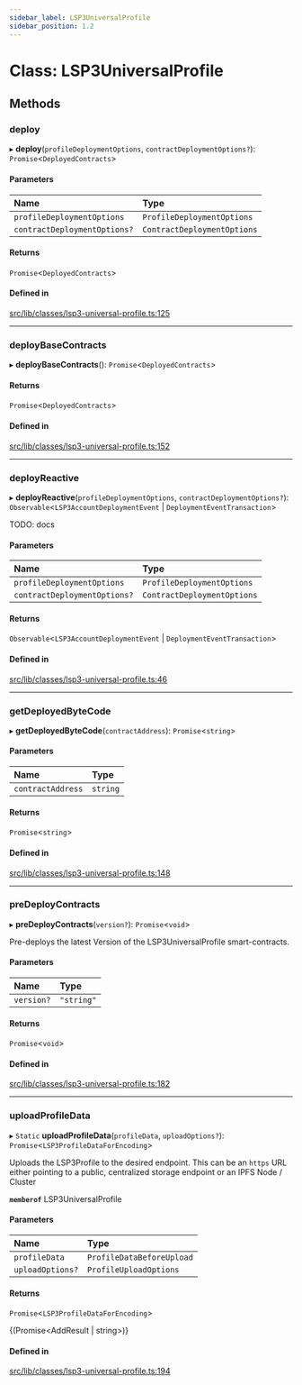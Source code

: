 ```yaml
---
sidebar_label: LSP3UniversalProfile
sidebar_position: 1.2
---
```

# Class: LSP3UniversalProfile

## Methods

### deploy

▸ **deploy**(`profileDeploymentOptions`, `contractDeploymentOptions?`): `Promise`<`DeployedContracts`\>

#### Parameters

| Name | Type |
| :------ | :------ |
| `profileDeploymentOptions` | `ProfileDeploymentOptions` |
| `contractDeploymentOptions?` | `ContractDeploymentOptions` |

#### Returns

`Promise`<`DeployedContracts`\>

#### Defined in

[src/lib/classes/lsp3-universal-profile.ts:125](https://github.com/lukso-network/tools-lsp-factory/blob/0803dfe/src/lib/classes/lsp3-universal-profile.ts#L125)

___

### deployBaseContracts

▸ **deployBaseContracts**(): `Promise`<`DeployedContracts`\>

#### Returns

`Promise`<`DeployedContracts`\>

#### Defined in

[src/lib/classes/lsp3-universal-profile.ts:152](https://github.com/lukso-network/tools-lsp-factory/blob/0803dfe/src/lib/classes/lsp3-universal-profile.ts#L152)

___

### deployReactive

▸ **deployReactive**(`profileDeploymentOptions`, `contractDeploymentOptions?`): `Observable`<`LSP3AccountDeploymentEvent` \| `DeploymentEventTransaction`\>

TODO: docs

#### Parameters

| Name | Type |
| :------ | :------ |
| `profileDeploymentOptions` | `ProfileDeploymentOptions` |
| `contractDeploymentOptions?` | `ContractDeploymentOptions` |

#### Returns

`Observable`<`LSP3AccountDeploymentEvent` \| `DeploymentEventTransaction`\>

#### Defined in

[src/lib/classes/lsp3-universal-profile.ts:46](https://github.com/lukso-network/tools-lsp-factory/blob/0803dfe/src/lib/classes/lsp3-universal-profile.ts#L46)

___

### getDeployedByteCode

▸ **getDeployedByteCode**(`contractAddress`): `Promise`<`string`\>

#### Parameters

| Name | Type |
| :------ | :------ |
| `contractAddress` | `string` |

#### Returns

`Promise`<`string`\>

#### Defined in

[src/lib/classes/lsp3-universal-profile.ts:148](https://github.com/lukso-network/tools-lsp-factory/blob/0803dfe/src/lib/classes/lsp3-universal-profile.ts#L148)

___

### preDeployContracts

▸ **preDeployContracts**(`version?`): `Promise`<`void`\>

Pre-deploys the latest Version of the LSP3UniversalProfile smart-contracts.

#### Parameters

| Name | Type |
| :------ | :------ |
| `version?` | ``"string"`` |

#### Returns

`Promise`<`void`\>

#### Defined in

[src/lib/classes/lsp3-universal-profile.ts:182](https://github.com/lukso-network/tools-lsp-factory/blob/0803dfe/src/lib/classes/lsp3-universal-profile.ts#L182)

___

### uploadProfileData

▸ `Static` **uploadProfileData**(`profileData`, `uploadOptions?`): `Promise`<`LSP3ProfileDataForEncoding`\>

Uploads the LSP3Profile to the desired endpoint. This can be an `https` URL either pointing to
a public, centralized storage endpoint or an IPFS Node / Cluster

**`memberof`** LSP3UniversalProfile

#### Parameters

| Name | Type |
| :------ | :------ |
| `profileData` | `ProfileDataBeforeUpload` |
| `uploadOptions?` | `ProfileUploadOptions` |

#### Returns

`Promise`<`LSP3ProfileDataForEncoding`\>

{(Promise<AddResult | string>)}

#### Defined in

[src/lib/classes/lsp3-universal-profile.ts:194](https://github.com/lukso-network/tools-lsp-factory/blob/0803dfe/src/lib/classes/lsp3-universal-profile.ts#L194)
